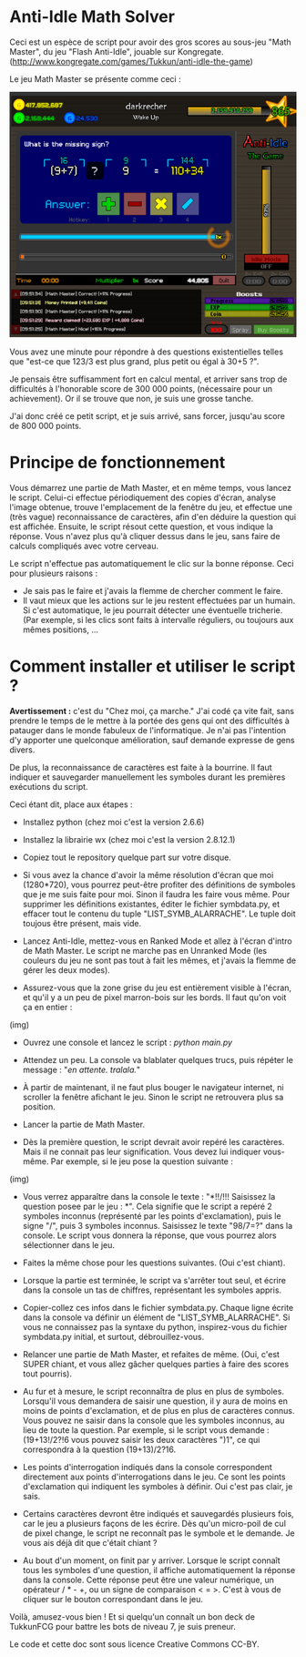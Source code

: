 ﻿# Anti-Idle Math Solver #

Ceci est un espèce de script pour avoir des gros scores au sous-jeu "Math Master", du jeu "Flash Anti-Idle", jouable sur Kongregate. (http://www.kongregate.com/games/Tukkun/anti-idle-the-game)

Le jeu Math Master se présente comme ceci :

![My screenshot](https://github.com/darkrecher/Anti-Idle-Math-Solver/blob/master/doc_img_readme/screenshot-example.png)

Vous avez une minute pour répondre à des questions existentielles telles que "est-ce que 123/3 est plus grand, plus petit ou égal à 30+5 ?".

Je pensais être suffisamment fort en calcul mental, et arriver sans trop de difficultés à l'honorable score de 300 000 points, (nécessaire pour un achievement). Or il se trouve que non, je suis une grosse tanche.

J'ai donc créé ce petit script, et je suis arrivé, sans forcer, jusqu'au score de 800 000 points.

# Principe de fonctionnement #

Vous démarrez une partie de Math Master, et en même temps, vous lancez le script. Celui-ci effectue périodiquement des copies d'écran, analyse l'image obtenue, trouve l'emplacement de la fenêtre du jeu, et effectue une (très vague) reconnaissance de caractères, afin d'en déduire la question qui est affichée. Ensuite, le script résout cette question, et vous indique la réponse. Vous n'avez plus qu'à cliquer dessus dans le jeu, sans faire de calculs compliqués avec votre cerveau.

Le script n'effectue pas automatiquement le clic sur la bonne réponse. Ceci pour plusieurs raisons :
 - Je sais pas le faire et j'avais la flemme de chercher comment le faire.
 - Il vaut mieux que les actions sur le jeu restent effectuées par un humain. Si c'est automatique, le jeu pourrait détecter une éventuelle tricherie. (Par exemple, si les clics sont faits à intervalle réguliers, ou toujours aux mêmes positions, ...
 
# Comment installer et utiliser le script ? #

**Avertissement :** c'est du "Chez moi, ça marche." J'ai codé ça vite fait, sans prendre le temps de le mettre à la portée des gens qui ont des difficultés à patauger dans le monde fabuleux de l'informatique. Je n'ai pas l'intention d'y apporter une quelconque amélioration, sauf demande expresse de gens divers.

De plus, la reconnaissance de caractères est faite à la bourrine. Il faut indiquer et sauvegarder manuellement les symboles durant les premières exécutions du script.

Ceci étant dit, place aux étapes :

 - Installez python (chez moi c'est la version 2.6.6)
 
 - Installez la librairie wx (chez moi c'est la version 2.8.12.1)

 - Copiez tout le repository quelque part sur votre disque.

 - Si vous avez la chance d'avoir la même résolution d'écran que moi (1280*720), vous pourrez peut-être profiter des définitions de symboles que je me suis faite pour moi. Sinon il faudra les faire vous même. Pour supprimer les définitions existantes, éditer le fichier symbdata.py, et effacer tout le contenu du tuple "LIST_SYMB_ALARRACHE". Le tuple doit toujous être présent, mais vide.
 
 - Lancez Anti-Idle, mettez-vous en Ranked Mode et allez à l'écran d'intro de Math Master. Le script ne marche pas en Unranked Mode (les couleurs du jeu ne sont pas tout à fait les mêmes, et j'avais la flemme de gérer les deux modes).
 
 - Assurez-vous que la zone grise du jeu est entièrement visible à l'écran, et qu'il y a un peu de pixel marron-bois sur les bords. Il faut qu'on voit ça en entier :
 
 (img)
 
 - Ouvrez une console et lancez le script : *python main.py*
 
 - Attendez un peu. La console va blablater quelques trucs, puis répéter le message : "*en attente. tralala.*"

 - À partir de maintenant, il ne faut plus bouger le navigateur internet, ni scroller la fenêtre afichant le jeu. Sinon le script ne retrouvera plus sa position.
 
 - Lancer la partie de Math Master.
 
 - Dès la première question, le script devrait avoir repéré les caractères. Mais il ne connait pas leur signification. Vous devez lui indiquer vous-même. Par exemple, si le jeu pose la question suivante :
 
 (img)
 
 - Vous verrez apparaître dans la console le texte : "*!!/!!! Saisissez la question posee par le jeu : *". Cela signifie que le script a repéré 2 symboles inconnus (représenté par les points d'exclamation), puis le signe "/", puis 3 symboles inconnus. Saisissez le texte "98/7=?" dans la console. Le script vous donnera la réponse, que vous pourrez alors sélectionner dans le jeu.
 
 - Faites la même chose pour les questions suivantes. (Oui c'est chiant).
 
 - Lorsque la partie est terminée, le script va s'arrêter tout seul, et écrire dans la console un tas de chiffres, représentant les symboles appris.
 
 - Copier-collez ces infos dans le fichier symbdata.py. Chaque ligne écrite dans la console va définir un élément de "LIST_SYMB_ALARRACHE". Si vous ne connaissez pas la syntaxe du python, inspirez-vous du fichier symbdata.py initial, et surtout, débrouillez-vous.
 
 - Relancer une partie de Math Master, et refaites de même. (Oui, c'est SUPER chiant, et vous allez gâcher quelques parties à faire des scores tout pourris).
 
 - Au fur et à mesure, le script reconnaîtra de plus en plus de symboles. Lorsqu'il vous demandera de saisir une question, il y aura de moins en moins de points d'exclamation, et de plus en plus de caractères connus. Vous pouvez ne saisir dans la console que les symboles inconnus, au lieu de toute la question. Par exemple, si le script vous demande : (19+13!/2?!6 vous pouvez saisir les deux caractères ")1", ce qui correspondra à la question (19+13)/2?16.
 
 - Les points d'interrogation indiqués dans la console correspondent directement aux points d'interrogations dans le jeu. Ce sont les points d'exclamation qui indiquent les symboles à définir. Oui c'est pas clair, je sais.
 
 - Certains caractères devront être indiqués et sauvegardés plusieurs fois, car le jeu a plusieurs façons de les écrire. Dès qu'un micro-poil de cul de pixel change, le script ne reconnaît pas le symbole et le demande. Je vous ais déjà dit que c'était chiant ?
 
 - Au bout d'un moment, on finit par y arriver. Lorsque le script connaît tous les symboles d'une question, il affiche automatiquement la réponse dans la console. Cette réponse peut être une valeur numérique, un opérateur / * - +, ou un signe de comparaison < = >. C'est à vous de cliquer sur le bouton correspondant dans le jeu.
 
 
Voilà, amusez-vous bien ! Et si quelqu'un connaît un bon deck de TukkunFCG pour battre les bots de niveau 7, je suis preneur.

Le code et cette doc sont sous licence Creative Commons CC-BY.